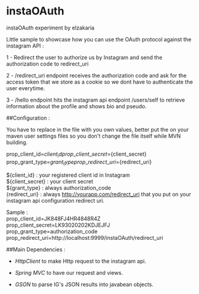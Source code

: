 # instaOAuth
instaOAuth experiment by elzakaria

Little sample to showcase how you can use the OAuth protocol against the instagram API :

1 -  Redirect the user to authorize us by Instagram and send the authorization code to redirect_uri

2 -  /redirect_uri endpoint receives the authorization code and ask for the access token that we store as a cookie so we dont have
to authenticate the user everytime.

3 - /hello endpoint hits the instagram api endpoint /users/self to retrieve information about the profile and shows bio and pseudo.


##Configuration :

You have to replace in the file with you own values, better put the on your maven user settings files so you don't change the file itself while MVN building.  

prop\_client\_id=${client_id}  
prop\_client\_secret=${client_secret}  
prop\_grant\_type=${grant_type}  
prop\_redirect\_uri=${redirect_uri}  

${client_id} : your registered client id in Instagram  
${client_secret} : your client secret  
${grant\_type} : always authorization_code  
{redirect\_uri} : always http://yourapp.com/redirect_uri that you put on your instagram api configuration redirect uri.  

Sample :  
prop\_client\_id=JK848FJ4HR4848R4Z  
prop\_client\_secret=LK93020202KDJEJFJ  
prop\_grant\_type=authorization_code  
prop\_redirect\_uri=http://localhost:9999/instaOAuth/redirect_uri   


##Main Dependencies :

* *HttpClient* to make Http request to the instagram api.

* *Spring MVC* to have our request and views.  

* *GSON* to parse IG's JSON results into javabean objects.
